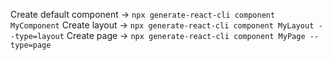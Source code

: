 Create default component -> `npx generate-react-cli component MyComponent`
Create layout -> `npx generate-react-cli component MyLayout --type=layout`
Create page -> `npx generate-react-cli component MyPage --type=page`
